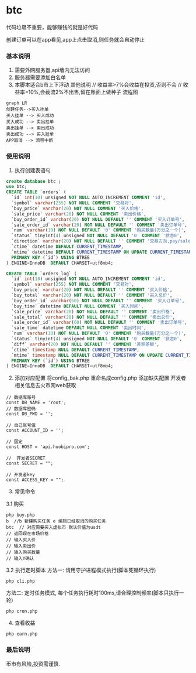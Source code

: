 # btc
代码垃圾不重要，能够赚钱的就是好代码

创建订单可以在app看见,app上点击取消,则任务就会自动停止


### 基本说明
1. 需要外网服务器,api墙内无法访问
2. 服务器需要添加白名单
3. 本脚本适合b市上下浮动
其他说明
// 收益率>7%会收益在投资,否则不会
// 收益率>10%,会截流2%不出售,留在账面上做种子
流程图
```
graph LR
创建任务-->买入挂单
买入挂单 --> 买入成功
买入成功 --> 卖出挂单
卖出挂单 --> 卖出成功
卖出成功 --> 买入挂单
APP取消 --> 流程中断
```


### 使用说明

1. 执行创建表语句
```sql
create database btc ;
use btc;
CREATE TABLE `orders` (
  `id` int(10) unsigned NOT NULL AUTO_INCREMENT COMMENT 'id',
  `symbol` varchar(255) NOT NULL COMMENT '交易对',
  `buy_price` varchar(20) NOT NULL COMMENT '买入价格',
  `sale_price` varchar(20) NOT NULL COMMENT '卖出价格',
  `buy_order_id` varchar(20) NOT NULL DEFAULT '' COMMENT '买入订单号',
  `sale_order_id` varchar(20) NOT NULL DEFAULT '' COMMENT '卖出订单号',
  `num` varchar(10) NOT NULL DEFAULT '0' COMMENT '购买数量(万分之一个)',
  `status` tinyint(4) unsigned NOT NULL DEFAULT '0' COMMENT '状态0',
  `direction` varchar(20) NOT NULL DEFAULT '' COMMENT '交易方向,pay/sale',
  `ctime` datetime DEFAULT CURRENT_TIMESTAMP,
  `mtime` datetime DEFAULT CURRENT_TIMESTAMP ON UPDATE CURRENT_TIMESTAMP,
  PRIMARY KEY (`id`) USING BTREE
) ENGINE=InnoDB  DEFAULT CHARSET=utf8mb4;

CREATE TABLE `orders_log` (
  `id` int(10) unsigned NOT NULL AUTO_INCREMENT COMMENT 'id',
  `symbol` varchar(255) NOT NULL COMMENT '交易对',
  `buy_price` varchar(20) NOT NULL DEFAULT '' COMMENT '买入价格',
  `buy_total` varchar(20) NOT NULL DEFAULT '' COMMENT '买入总价',
  `buy_order_id` varchar(60) NOT NULL DEFAULT '' COMMENT '买入订单号',
  `buy_time` datetime DEFAULT NULL COMMENT '买入时间',
  `sale_price` varchar(20) NOT NULL DEFAULT '' COMMENT '卖出价格',
  `sale_total` varchar(20) NOT NULL DEFAULT '' COMMENT '卖出总价',
  `sale_order_id` varchar(60) NOT NULL DEFAULT '' COMMENT '卖出订单号',
  `sale_time` datetime DEFAULT NULL COMMENT '卖出时间',
  `num` varchar(10) NOT NULL DEFAULT '0' COMMENT '购买数量(万分之一个)',
  `status` tinyint(4) unsigned NOT NULL DEFAULT '0' COMMENT '状态0',
  `diff` varchar(20) NOT NULL DEFAULT '' COMMENT '差异差额',
  `ctime` timestamp NULL DEFAULT CURRENT_TIMESTAMP,
  `mtime` timestamp NULL DEFAULT CURRENT_TIMESTAMP ON UPDATE CURRENT_TIMESTAMP,
  PRIMARY KEY (`id`) USING BTREE
) ENGINE=InnoDB  DEFAULT CHARSET=utf8mb4;

```

2. 添加对应配置
将config_bak.php 重命名成config.php 添加缺失配置
开发者相关信息去火币网web获取
```
// 数据库账号
const DB_NAME = 'root';
// 数据库密码
const DB_PWD = '';

// 自己账号值
const ACCOUNT_ID = ''; 

// 固定
const HOST = 'api.huobipro.com';

//  开发者SECRET
const SECRET = "";

// 开发者key
const ACCESS_KEY = "";
```

3. 常见命令

3.1 购买
```
php buy.php
b  //b 新建购买任务 e 编辑已经取消的购买任务
btc  // 对应需要买入虚拟币 默认价值为usdt   
// 返回现在市场价格
// 输入买入价
// 输入卖出价
// 输入购买数量
// 输入Y确认
```


3.2 执行定时脚本
方法一: 请用守护进程模式执行(脚本死循环执行)
```
php cli.php 
```
方法二: 定时任务模式, 每个任务执行耗时100ms,请合理控制频率(脚本只执行一轮)

```
php cron.php 
```
4. 查看收益

```
php earn.php
```


### 最后说明
币市有风险,投资需谨慎.